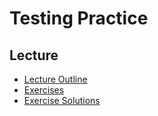 # Testing Practice

## Lecture

- [Lecture Outline](outline.md)
- [Exercises](exercises.md)
- [Exercise Solutions](exercise-solutions.md)

